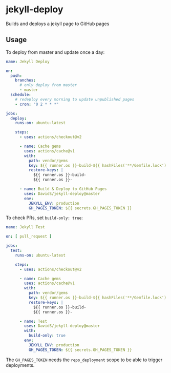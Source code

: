 # jekyll-deploy

Builds and deploys a jekyll page to GitHub pages

## Usage

To deploy from master and update once a day:
```yaml
name: Jekyll Deploy

on:
  push:
    branches:
      # only deploy from master
      - master
  schedule:
    # redeploy every morning to update unpublished pages
    - cron: "0 2 * * *"

jobs:
  deploy:
    runs-on: ubuntu-latest

    steps:
      - uses: actions/checkout@v2

      - name: Cache gems
        uses: actions/cache@v1
        with:
          path: vendor/gems
          key: ${{ runner.os }}-build-${{ hashFiles('**/Gemfile.lock') }}
          restore-keys: |
            ${{ runner.os }}-build-
            ${{ runner.os }}-

      - name: Build & Deploy to GitHub Pages
        uses: DavidS/jekyll-deploy@master
        env:
          JEKYLL_ENV: production
          GH_PAGES_TOKEN: ${{ secrets.GH_PAGES_TOKEN }}
```

To check PRs, set `build-only: true`:

```yaml
name: Jekyll Test

on: [ pull_request ]

jobs:
  test:
    runs-on: ubuntu-latest

    steps:
      - uses: actions/checkout@v2

      - name: Cache gems
        uses: actions/cache@v1
        with:
          path: vendor/gems
          key: ${{ runner.os }}-build-${{ hashFiles('**/Gemfile.lock') }}
          restore-keys: |
            ${{ runner.os }}-build-
            ${{ runner.os }}-

      - name: Test
        uses: DavidS/jekyll-deploy@master
        with:
          build-only: true
        env:
          JEKYLL_ENV: production
          GH_PAGES_TOKEN: ${{ secrets.GH_PAGES_TOKEN }}
```

The `GH_PAGES_TOKEN` needs the `repo_deployment` scope to be able to trigger deployments.

